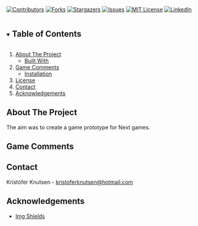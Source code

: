<!-- PROJECT SHIELDS -->
<!--
*** I'm using markdown "reference style" links for readability.
*** Reference links are enclosed in brackets [ ] instead of parentheses ( ).
*** See the bottom of this document for the declaration of the reference variables
*** for contributors-url, forks-url, etc. This is an optional, concise syntax you may use.
*** https://www.markdownguide.org/basic-syntax/#reference-style-links
-->
[![Contributors][contributors-shield]][contributors-url]
[![Forks][forks-shield]][forks-url]
[![Stargazers][stars-shield]][stars-url]
[![Issues][issues-shield]][issues-url]
[![MIT License][license-shield]][license-url]
[![LinkedIn][linkedin-shield]][linkedin-url]





<!-- TABLE OF CONTENTS -->
<details open="open">
  <summary><h2 style="display: inline-block">Table of Contents</h2></summary>
  <ol>
    <li>
      <a href="#about-the-project">About The Project</a>
      <ul>
        <li><a href="#built-with">Built With</a></li>
      </ul>
    </li>
    <li>
      <a href="#game-comments">Game Comments</a>
      <ul>
        <li><a href="#installation">Installation</a></li>
      </ul>
    </li>
    <li><a href="#license">License</a></li>
    <li><a href="#contact">Contact</a></li>
    <li><a href="#acknowledgements">Acknowledgements</a></li>
  </ol>
</details>



<!-- ABOUT THE PROJECT -->
## About The Project


<p>The aim was to create a game prototype for Next games.

</p>

## Game Comments


<!-- CONTACT -->
## Contact

Kristófer Knutsen - kristoferknutsen@hotmail.com


<!-- ACKNOWLEDGEMENTS -->
## Acknowledgements

* [Img Shields](https://shields.io)






<!-- MARKDOWN LINKS & IMAGES -->
<!-- https://www.markdownguide.org/basic-syntax/#reference-style-links -->
[contributors-shield]: https://img.shields.io/github/contributors/BeeBeeCue/MapViz.svg?style=for-the-badge
[contributors-url]: https://github.com/BeeBeeCue/MapViz/graphs/contributors
[forks-shield]: https://img.shields.io/github/forks/BeeBeeCue/MapViz.svg?style=for-the-badge
[forks-url]: https://github.com/BeeBeeCue/MapViz/network/members
[stars-shield]: https://img.shields.io/github/stars/BeeBeeCue/MapViz.svg?style=for-the-badge
[stars-url]: https://github.com/BeeBeeCue/MapViz/stargazers
[issues-shield]: https://img.shields.io/github/issues/BeeBeeCue/MapViz.svg?style=for-the-badge
[issues-url]: https://github.com/BeeBeeCue/MapViz/issues
[license-shield]: https://img.shields.io/github/license/BeeBeeCue/MapViz?style=for-the-badge
[license-url]: https://github.com/BeeBeeCue/MapViz/blob/master/LICENSE.txt
[linkedin-shield]: https://img.shields.io/badge/-LinkedIn-black.svg?style=for-the-badge&logo=linkedin&colorB=555
[linkedin-url]: https://linkedin.com/in/k-knutsen
[product-screenshot]: images/MapViz.png
